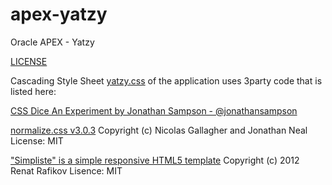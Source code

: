 # apex-yatzy
Oracle APEX - Yatzy

[LICENSE](https://github.com/jariolaine/apex-yatzy/blob/master/README.md)

Cascading Style Sheet [yatzy.css](https://github.com/jariolaine/apex-yatzy/blob/master/css/yatzy.css) of the application uses 3party code that is listed here:

[CSS Dice An Experiment by Jonathan Sampson - @jonathansampson](http://sampsonblog.com/289/of-dice-dabblet-and-css)

[normalize.css v3.0.3](https://github.com/necolas/normalize.css)
Copyright (c) Nicolas Gallagher and Jonathan Neal
License: MIT

["Simpliste" is a simple responsive HTML5 template](http://cssr.ru/simpliste/)
Copyright (c) 2012 Renat Rafikov
Lisence: MIT